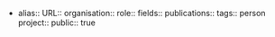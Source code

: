 - alias::
  URL::
  organisation::
  role::
  fields::
  publications:: 
  tags:: person
  project::
  public:: true